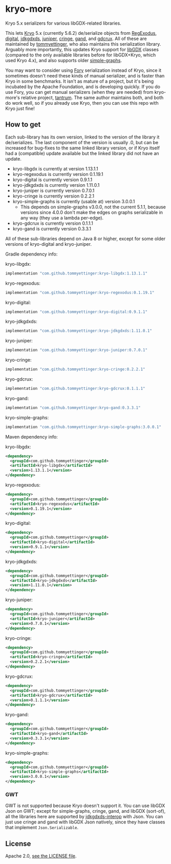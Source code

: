 # kryo-more

Kryo 5.x serializers for various libGDX-related libraries.

This lets [Kryo](https://github.com/EsotericSoftware/kryo) 5.x (currently 5.6.2)
de/serialize objects from [RegExodus](https://github.com/tommyettinger/RegExodus),
[digital](https://github.com/tommyettinger/digital), [jdkgdxds](https://github.com/tommyettinger/jdkgdxds),
[juniper](https://github.com/tommyettinger/juniper), [cringe](https://github.com/tommyettinger/cringe),
[gand](https://github.com/tommyettinger/gand), and [gdcrux](https://github.com/tommyettinger/gdcrux).
All of these are maintained by [tommyettinger](https://github.com/tommyettinger), who also maintains
this serialization library. Arguably more importantly, this updates Kryo
support for [libGDX](https://libgdx.com) classes (compared to the only available libraries
before for libGDX+Kryo, which used Kryo 4.x), and also supports
older [simple-graphs](https://github.com/earlygrey/simple-graphs).

You may want to consider using [Fory](https://fory.apache.org) serialization instead of Kryo, since it
sometimes doesn't need these kinds of manual serializer, and is faster than Kryo in some benchmarks. It isn't
as mature of a project, but it's being incubated by the Apache Foundation, and is developing quickly. If you
do use Fory, you can get manual serializers (when they are needed) from kryo-more's relative project,
[tantrum](https://github.com/tommyettinger/tantrum). The same author maintains both, and both do work well, so if you already use Kryo, then you can
use this repo with Kryo just fine!

## How to get

Each sub-library has its own version, linked to the version of the library it de/serializes.
The last component of the version is usually .0, but can be increased for bug-fixes to the same linked library version,
or if Kryo itself had a (compatible) update available but the linked library did not have an update.

  - kryo-libgdx is currently at version 1.13.1.1
  - kryo-regexodus is currently version 0.1.19.1
  - kryo-digital is currently version 0.9.1.1
  - kryo-jdkgdxds is currently version 1.11.0.1
  - kryo-juniper is currently version 0.7.0.1
  - kryo-cringe is currently version 0.2.2.1
  - kryo-simple-graphs is currently (usable at) version 3.0.0.1
    - This depends on simple-graphs v3.0.0, not the current 5.1.1, because versions since 4.0.0 don't make the edges on
      graphs serializable in any way (they use a lambda per-edge).
  - kryo-gdcrux is currently version 0.1.1.1
  - kryo-gand is currently version 0.3.3.1

All of these sub-libraries depend on Java 8 or higher, except for some older versions of kryo-digital and kryo-juniper.

Gradle dependency info:

kryo-libgdx:

```gradle
implementation "com.github.tommyettinger:kryo-libgdx:1.13.1.1"
```

kryo-regexodus:

```gradle
implementation "com.github.tommyettinger:kryo-regexodus:0.1.19.1"
```

kryo-digital:

```gradle
implementation "com.github.tommyettinger:kryo-digital:0.9.1.1"
```

kryo-jdkgdxds:

```gradle
implementation "com.github.tommyettinger:kryo-jdkgdxds:1.11.0.1"
```

kryo-juniper:

```gradle
implementation "com.github.tommyettinger:kryo-juniper:0.7.0.1"
```

kryo-cringe:

```gradle
implementation "com.github.tommyettinger:kryo-cringe:0.2.2.1"
```

kryo-gdcrux:

```gradle
implementation "com.github.tommyettinger:kryo-gdcrux:0.1.1.1"
```

kryo-gand:

```gradle
implementation "com.github.tommyettinger:kryo-gand:0.3.3.1"
```

kryo-simple-graphs:

```gradle
implementation "com.github.tommyettinger:kryo-simple-graphs:3.0.0.1"
```

Maven dependency info:

kryo-libgdx:

```xml
<dependency>
  <groupId>com.github.tommyettinger</groupId>
  <artifactId>kryo-libgdx</artifactId>
  <version>1.13.1.1</version>
</dependency>
```

kryo-regexodus:

```xml
<dependency>
  <groupId>com.github.tommyettinger</groupId>
  <artifactId>kryo-regexodus</artifactId>
  <version>0.1.19.1</version>
</dependency>
```

kryo-digital:

```xml
<dependency>
  <groupId>com.github.tommyettinger</groupId>
  <artifactId>kryo-digital</artifactId>
  <version>0.9.1.1</version>
</dependency>
```

kryo-jdkgdxds:

```xml
<dependency>
  <groupId>com.github.tommyettinger</groupId>
  <artifactId>kryo-jdkgdxds</artifactId>
  <version>1.11.0.1</version>
</dependency>
```

kryo-juniper:

```xml
<dependency>
  <groupId>com.github.tommyettinger</groupId>
  <artifactId>kryo-juniper</artifactId>
  <version>0.7.0.1</version>
</dependency>
```

kryo-cringe:

```xml
<dependency>
  <groupId>com.github.tommyettinger</groupId>
  <artifactId>kryo-cringe</artifactId>
  <version>0.2.2.1</version>
</dependency>
```

kryo-gdcrux:

```xml
<dependency>
  <groupId>com.github.tommyettinger</groupId>
  <artifactId>kryo-gdcrux</artifactId>
  <version>0.1.1.1</version>
</dependency>
```

kryo-gand:

```xml
<dependency>
  <groupId>com.github.tommyettinger</groupId>
  <artifactId>kryo-gand</artifactId>
  <version>0.3.3.1</version>
</dependency>
```

kryo-simple-graphs:

```xml
<dependency>
  <groupId>com.github.tommyettinger</groupId>
  <artifactId>kryo-simple-graphs</artifactId>
  <version>3.0.0.1</version>
</dependency>
```

### GWT

GWT is not supported because Kryo doesn't support it. You can use libGDX Json on GWT; except for simple-graphs, cringe,
gand, and libGDX (sort-of), all the libraries here are supported by [jdkgdxds-interop](https://github.com/tommyettinger/jdkgdxds_interop) with Json.
You can just use cringe and gand with libGDX Json natively, since they have classes that implement `Json.Serializable`.

## License

Apache 2.0, [see the LICENSE file](LICENSE).